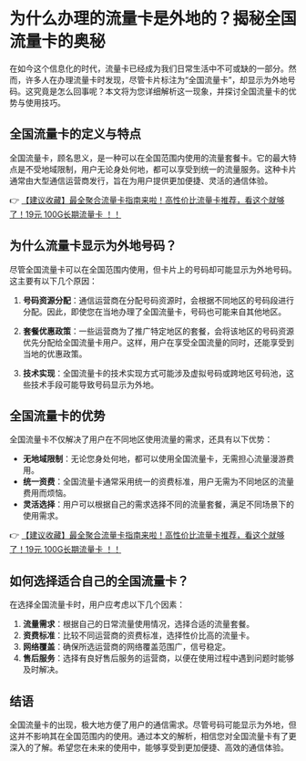 # 为什么办理的流量卡是外地的？揭秘全国流量卡的奥秘

在如今这个信息化的时代，流量卡已经成为我们日常生活中不可或缺的一部分。然而，许多人在办理流量卡时发现，尽管卡片标注为“全国流量卡”，却显示为外地号码。这究竟是怎么回事呢？本文将为您详细解析这一现象，并探讨全国流量卡的优势与使用技巧。

## 全国流量卡的定义与特点

全国流量卡，顾名思义，是一种可以在全国范围内使用的流量套餐卡。它的最大特点是不受地域限制，用户无论身处何地，都可以享受到统一的流量服务。这种卡片通常由大型通信运营商发行，旨在为用户提供更加便捷、灵活的通信体验。

👉 [【建议收藏】最全聚合流量卡指南来啦！高性价比流量卡推荐，看这个就够了！19元 100G长期流量卡 ！！](https://bit.ly/Liuliangka)

## 为什么流量卡显示为外地号码？

尽管全国流量卡可以在全国范围内使用，但卡片上的号码却可能显示为外地号码。这主要有以下几个原因：

1. **号码资源分配**：通信运营商在分配号码资源时，会根据不同地区的号码段进行分配。因此，即使您在当地办理了全国流量卡，号码也可能来自其他地区。

2. **套餐优惠政策**：一些运营商为了推广特定地区的套餐，会将该地区的号码资源优先分配给全国流量卡用户。这样，用户在享受全国流量的同时，还能享受到当地的优惠政策。

3. **技术实现**：全国流量卡的技术实现方式可能涉及虚拟号码或跨地区号码池，这些技术手段可能导致号码显示为外地。

## 全国流量卡的优势

全国流量卡不仅解决了用户在不同地区使用流量的需求，还具有以下优势：

- **无地域限制**：无论您身处何地，都可以使用全国流量卡，无需担心流量漫游费用。
- **统一资费**：全国流量卡通常采用统一的资费标准，用户无需为不同地区的流量费用而烦恼。
- **灵活选择**：用户可以根据自己的需求选择不同的流量套餐，满足不同场景下的使用需求。

👉 [【建议收藏】最全聚合流量卡指南来啦！高性价比流量卡推荐，看这个就够了！19元 100G长期流量卡 ！！](https://bit.ly/Liuliangka)

## 如何选择适合自己的全国流量卡？

在选择全国流量卡时，用户应考虑以下几个因素：

1. **流量需求**：根据自己的日常流量使用情况，选择合适的流量套餐。
2. **资费标准**：比较不同运营商的资费标准，选择性价比高的流量卡。
3. **网络覆盖**：确保所选运营商的网络覆盖范围广，信号稳定。
4. **售后服务**：选择有良好售后服务的运营商，以便在使用过程中遇到问题时能够及时解决。

## 结语

全国流量卡的出现，极大地方便了用户的通信需求。尽管号码可能显示为外地，但这并不影响其在全国范围内的使用。通过本文的解析，相信您对全国流量卡有了更深入的了解。希望您在未来的使用中，能够享受到更加便捷、高效的通信体验。